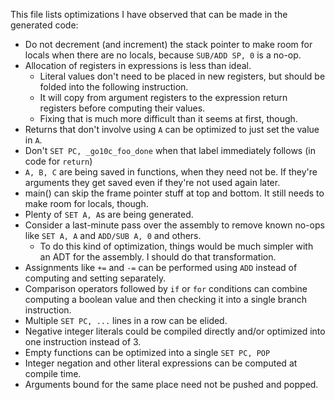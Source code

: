 This file lists optimizations I have observed that can be made in the generated code:

* Do not decrement (and increment) the stack pointer to make room for locals when there are no locals, because `SUB/ADD SP, 0` is a no-op.
* Allocation of registers in expressions is less than ideal.
    * Literal values don't need to be placed in new registers, but should be folded into the following instruction.
    * It will copy from argument registers to the expression return registers before computing their values.
    * Fixing that is much more difficult than it seems at first, though.
* Returns that don't involve using `A` can be optimized to just set the value in `A`.
* Don't `SET PC, _go10c_foo_done` when that label immediately follows (in code for `return`)
* `A, B, C` are being saved in functions, when they need not be. If they're arguments they get saved even if they're not used again later.
* main() can skip the frame pointer stuff at top and bottom. It still needs to make room for locals, though.
* Plenty of `SET A, A`s are being generated.
* Consider a last-minute pass over the assembly to remove known no-ops like `SET A, A` and `ADD/SUB A, 0` and others.
    * To do this kind of optimization, things would be much simpler with an ADT for the assembly. I should do that transformation.
* Assignments like `+=` and `-=` can be performed using `ADD` instead of computing and setting separately.
* Comparison operators followed by `if` or `for` conditions can combine computing a boolean value and then checking it into a single branch instruction.
* Multiple `SET PC, ...` lines in a row can be elided.
* Negative integer literals could be compiled directly and/or optimized into one instruction instead of 3.
* Empty functions can be optimized into a single `SET PC, POP`
* Integer negation and other literal expressions can be computed at compile time.
* Arguments bound for the same place need not be pushed and popped.

